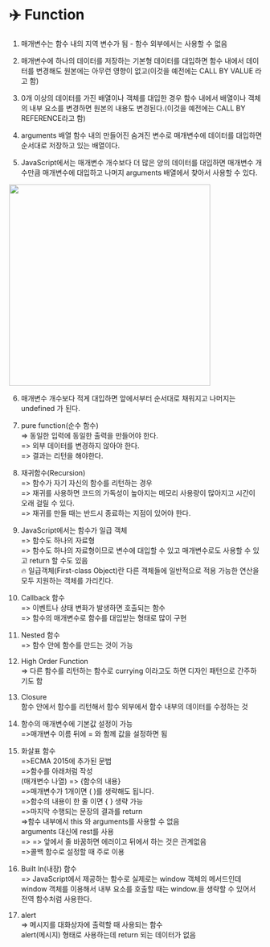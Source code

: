# ✈️ Function

1. 매개변수는 함수 내의 지역 변수가 됨 - 함수 외부에서는 사용할 수 없음

2. 매개변수에 하나의 데이터를 저장하는 기본형 데이터를 대입하면 함수 내에서 데이터를 변경해도 원본에는 아무런 영향이 없고(이것을 예전에는 CALL BY VALUE 라고 함)

3. 0개 이상의 데이터를 가진 배열이나 객체를 대입한 경우 함수 내에서 배열이나 객체의 내부 요소를 변경하면 원본의 내용도 변경된다.(이것을 예전에는 CALL BY REFERENCE라고 함)

4. arguments 배열
함수 내의 만들어진 숨겨진 변수로 매개변수에 데이터를 대입하면 순서대로 저장하고 있는 배열이다.

5. JavaScript에서는 매개변수 개수보다 더 많은 양의 데이터를 대입하면 매개변수 개수만큼 매개변수에 대입하고 나머지 arguments 배열에서 찾아서 사용할 수 있다.
<img src="images/arguments.png" width="400px" />

6. 매개변수 개수보다 적게 대입하면 앞에서부터 순서대로 채워지고 나머지는 undefined 가 된다.

7. pure function(순수 함수)<br />
   => 동일한 입력에 동일한 출력을 만들어야 한다.<br />
   => 외부 데이터를 변경하지 않아야 한다.<br />
   => 결과는 리턴을 해야한다.

8. 재귀함수(Recursion)<br />
   => 함수가 자기 자신의 함수를 리턴하는 경우<br />
   => 재귀를 사용하면 코드의 가독성이 높아지는 메모리 사용량이 많아지고 시간이 오래 걸릴 수 있다. <br />
   => 재귀를 만들 때는 반드시 종료하는 지점이 있어야 한다.

9. JavaScript에서는 함수가 일급 객체 <br />
   => 함수도 하나의 자료형<br />
   => 함수도 하나의 자료형이므로 변수에 대입할 수 있고 매개변수로도 사용할 수 있고 return 할 수도 있음 <br />
   🔥 일급객체(First-class Object)란 다른 객체들에 일반적으로 적용 가능한 연산을 모두 지원하는 객체를 가리킨다. 

10. Callback 함수<br />
    => 이벤트나 상태 변화가 발생하면 호출되는 함수<br />
    => 함수의 매개변수로 함수를 대입받는 형태로 많이 구현

11. Nested 함수<br />
    => 함수 안에 함수를 만드는 것이 가능
    
12. High Order Function<br />
    => 다른 함수를 리턴하는 함수로 currying 이라고도 하면 디자인 패턴으로 간주하기도 함

13. Closure<br />
    함수 안에서 함수를 리턴해서 함수 외부에서 함수 내부의 데이터를 수정하는 것

14. 함수의 매개변수에 기본값 설정이 가능<br />
    =>매개변수 이름 뒤에 = 와 함께 값을 설정하면 됨

15. 화살표 함수<br />
    =>ECMA 2015에 추가된 문법<br />
    =>함수를 아래처럼 작성<br />
    (매개변수 나열) => {함수의 내용}<br />
    =>매개변수가 1개이면 ( )를 생략해도 됩니다.<br />
    =>함수의 내용이 한 줄 이면 { } 생략 가능<br />
    =>마지막 수행되는 문장의 결과를 return<br />
    =>함수 내부에서 this 와 arguments를 사용할 수 없음<br />
    arguments 대신에 rest를 사용<br />
    => => 앞에서 줄 바꿈하면 에러이고 뒤에서 하는 것은 관계없음<br />
    =>콜백 함수로 설정할 때 주로 이용

16. Built In(내장) 함수<br />
    => JavaScript에서 제공하는 함수로 실제로는 window 객체의 메서드인데 window 객체를 이용해서 내부 요소를 호출할 때는 window.을 생략할 수 있어서 전역 함수처럼 사용한다.

17. alert<br />
    => 메시지를 대화상자에 출력할 때 사용되는 함수<br />
    alert(메시지) 형태로 사용하는데 return 되는 데이터가 없음